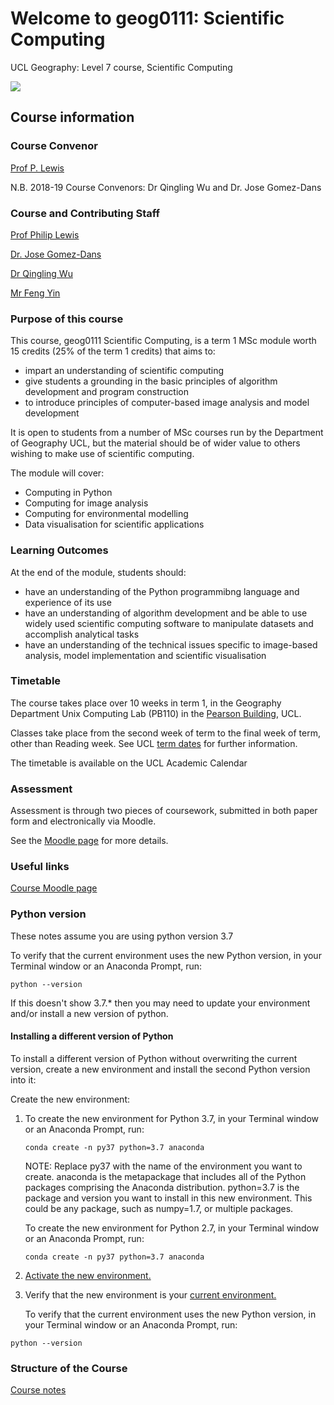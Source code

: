 # Welcome to geog0111: Scientific Computing 
UCL Geography: Level 7 course, Scientific Computing

![](https://raw.github.com/profLewis/geogg122/master/images/ucl_logo.png)

## Course information

### Course Convenor

[Prof P. Lewis](http://www.geog.ucl.ac.uk/~plewis)

N.B. 2018-19 Course Convenors: Dr Qingling Wu and Dr. Jose Gomez-Dans

### Course and Contributing Staff

[Prof Philip Lewis](http://www.geog.ucl.ac.uk/~plewis)  

[Dr. Jose Gomez-Dans](http://www.geog.ucl.ac.uk/about-the-department/people/research-staff/research-staff/jose-gomez-dans/)

[Dr Qingling Wu](http://www.geog.ucl.ac.uk/about-the-department/people/research-staff/research-staff/qingling-wu/)

[Mr Feng Yin](https://www.geog.ucl.ac.uk/people/research-staff/feng-yin)


### Purpose of this course

This course, geog0111 Scientific Computing, is a term 1 MSc module worth 15 credits (25% of the term 1 credits) that aims to:

* impart an understanding of scientific computing
* give students a grounding in the basic principles of algorithm development and program construction
* to introduce principles of computer-based image analysis and model development

It is open to students from a number of MSc courses run by the Department of Geography UCL, but the material should be of wider value to others wishing to make use of scientific computing. 

The module will cover:

* Computing in Python
* Computing for image analysis
* Computing for environmental modelling
* Data visualisation for scientific applications

### Learning Outcomes

At the end of the module, students should:

* have an understanding of the Python programmibng language and experience of its use
* have an understanding of algorithm development and be able to use widely used scientific computing software to manipulate datasets and accomplish analytical tasks
* have an understanding of the technical issues specific to image-based analysis, model implementation and scientific visualisation

### Timetable

The course takes place over 10 weeks in term 1, in the Geography Department Unix Computing Lab (PB110) in the [Pearson Building](http://www.ucl.ac.uk/estates/roombooking/building-location/?id=003), UCL. 

Classes take place from the second week of term to the final week of term, other than Reading week. See UCL [term dates](http://www.ucl.ac.uk/staff/term-dates) for further information.

The timetable is available on the UCL Academic Calendar

### Assessment

Assessment is through two pieces of coursework, submitted in both paper form and electronically via Moodle. 

See the [Moodle page](https://moodle-1819.ucl.ac.uk/course/view.php?id=2796) for more details.

### Useful links

[Course Moodle page](https://moodle-1819.ucl.ac.uk/course/view.php?id=2796)  

### Python version

These notes assume you are using python version 3.7

To verify that the current environment uses the new Python version, in your Terminal window or an Anaconda Prompt, run:

`python --version`

If this doesn't show 3.7.* then you may need to update your environment and/or install a new version of python.

#### Installing a different version of Python

To install a different version of Python without overwriting the current version, create a new environment and install the second Python version into it:

Create the new environment:

1.  To create the new environment for Python 3.7, in your Terminal window or an Anaconda Prompt, run:

    `conda create -n py37 python=3.7 anaconda`

    NOTE: Replace py37 with the name of the environment you want to create. anaconda is the metapackage that includes all of the Python packages comprising the Anaconda distribution. python=3.7 is the package and version you want to install in this new environment. This could be any package, such as numpy=1.7, or multiple packages.
    
    To create the new environment for Python 2.7, in your Terminal window or an Anaconda Prompt, run:
    
    `conda create -n py37 python=3.7 anaconda`
    
2.  [Activate the new environment.](https://conda.io/docs/user-guide/tasks/manage-environments.html#activate-env)

3.   Verify that the new environment is your [current environment.](https://conda.io/docs/user-guide/tasks/manage-environments.html#determine-current-env)

      To verify that the current environment uses the new Python version, in your Terminal window or an Anaconda Prompt, run:

`python --version`

### Structure of the Course

[Course notes](index.ipynb)  
